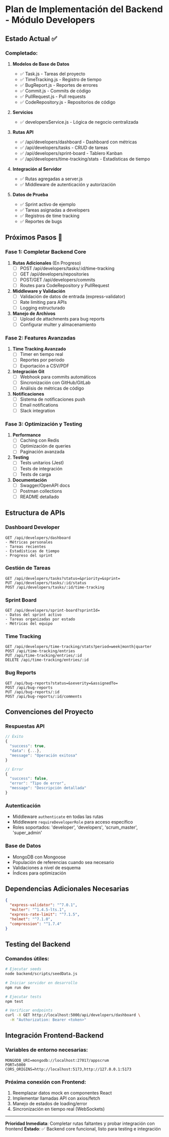 # Plan de Implementación del Backend - Módulo Developers

## Estado Actual ✅

### Completado:
1. **Modelos de Base de Datos**
   - ✅ Task.js - Tareas del proyecto
   - ✅ TimeTracking.js - Registro de tiempo
   - ✅ BugReport.js - Reportes de errores
   - ✅ Commit.js - Commits de código
   - ✅ PullRequest.js - Pull requests
   - ✅ CodeRepository.js - Repositorios de código

2. **Servicios**
   - ✅ developersService.js - Lógica de negocio centralizada

3. **Rutas API**
   - ✅ /api/developers/dashboard - Dashboard con métricas
   - ✅ /api/developers/tasks - CRUD de tareas
   - ✅ /api/developers/sprint-board - Tablero Kanban
   - ✅ /api/developers/time-tracking/stats - Estadísticas de tiempo

4. **Integración al Servidor**
   - ✅ Rutas agregadas a server.js
   - ✅ Middleware de autenticación y autorización

5. **Datos de Prueba**
   - ✅ Sprint activo de ejemplo
   - ✅ Tareas asignadas a developers
   - ✅ Registros de time tracking
   - ✅ Reportes de bugs

## Próximos Pasos 🚀

### Fase 1: Completar Backend Core
1. **Rutas Adicionales** (En Progreso)
   - [ ] POST /api/developers/tasks/:id/time-tracking
   - [ ] GET /api/developers/repositories
   - [ ] POST/GET /api/developers/commits
   - [ ] Routes para CodeRepository y PullRequest

2. **Middleware y Validación**
   - [ ] Validación de datos de entrada (express-validator)
   - [ ] Rate limiting para APIs
   - [ ] Logging estructurado

3. **Manejo de Archivos**
   - [ ] Upload de attachments para bug reports
   - [ ] Configurar multer y almacenamiento

### Fase 2: Features Avanzadas
1. **Time Tracking Avanzado**
   - [ ] Timer en tiempo real
   - [ ] Reportes por periodo
   - [ ] Exportación a CSV/PDF

2. **Integración Git**
   - [ ] Webhook para commits automáticos
   - [ ] Sincronización con GitHub/GitLab
   - [ ] Análisis de métricas de código

3. **Notificaciones**
   - [ ] Sistema de notificaciones push
   - [ ] Email notifications
   - [ ] Slack integration

### Fase 3: Optimización y Testing
1. **Performance**
   - [ ] Caching con Redis
   - [ ] Optimización de queries
   - [ ] Paginación avanzada

2. **Testing**
   - [ ] Tests unitarios (Jest)
   - [ ] Tests de integración
   - [ ] Tests de carga

3. **Documentación**
   - [ ] Swagger/OpenAPI docs
   - [ ] Postman collections
   - [ ] README detallado

## Estructura de APIs

### Dashboard Developer
```
GET /api/developers/dashboard
- Métricas personales
- Tareas recientes
- Estadísticas de tiempo
- Progreso del sprint
```

### Gestión de Tareas
```
GET /api/developers/tasks?status=&priority=&sprint=
PUT /api/developers/tasks/:id/status
POST /api/developers/tasks/:id/time-tracking
```

### Sprint Board
```
GET /api/developers/sprint-board?sprintId=
- Datos del sprint activo
- Tareas organizadas por estado
- Métricas del equipo
```

### Time Tracking
```
GET /api/developers/time-tracking/stats?period=week|month|quarter
POST /api/time-tracking/entries
PUT /api/time-tracking/entries/:id
DELETE /api/time-tracking/entries/:id
```

### Bug Reports
```
GET /api/bug-reports?status=&severity=&assignedTo=
POST /api/bug-reports
PUT /api/bug-reports/:id
POST /api/bug-reports/:id/comments
```

## Convenciones del Proyecto

### Respuestas API
```javascript
// Éxito
{
  "success": true,
  "data": {...},
  "message": "Operación exitosa"
}

// Error
{
  "success": false,
  "error": "Tipo de error",
  "message": "Descripción detallada"
}
```

### Autenticación
- Middleware `authenticate` en todas las rutas
- Middleware `requireDeveloperRole` para acceso específico
- Roles soportados: 'developer', 'developers', 'scrum_master', 'super_admin'

### Base de Datos
- MongoDB con Mongoose
- Populación de referencias cuando sea necesario
- Validaciones a nivel de esquema
- Índices para optimización

## Dependencias Adicionales Necesarias

```json
{
  "express-validator": "^7.0.1",
  "multer": "^1.4.5-lts.1",
  "express-rate-limit": "^7.1.5",
  "helmet": "^7.1.0",
  "compression": "^1.7.4"
}
```

## Testing del Backend

### Comandos útiles:
```bash
# Ejecutar seeds
node backend/scripts/seedData.js

# Iniciar servidor en desarrollo
npm run dev

# Ejecutar tests
npm test

# Verificar endpoints
curl -X GET http://localhost:5000/api/developers/dashboard \
  -H "Authorization: Bearer <token>"
```

## Integración Frontend-Backend

### Variables de entorno necesarias:
```env
MONGODB_URI=mongodb://localhost:27017/appscrum
PORT=5000
CORS_ORIGINS=http://localhost:5173,http://127.0.0.1:5173
```

### Próxima conexión con Frontend:
1. Reemplazar datos mock en componentes React
2. Implementar llamadas API con axios/fetch
3. Manejo de estados de loading/error
4. Sincronización en tiempo real (WebSockets)

---

**Prioridad Inmediata**: Completar rutas faltantes y probar integración con frontend
**Estado**: ✅ Backend core funcional, listo para testing e integración
